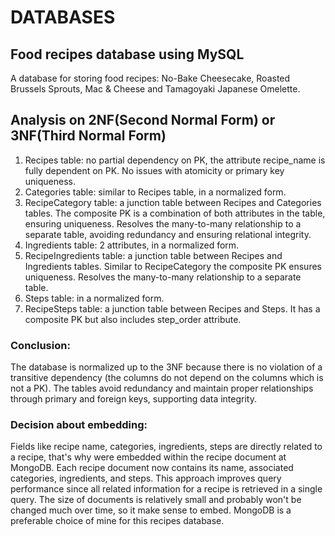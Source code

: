 # DATABASES
## Food recipes database using MySQL

A database for storing food recipes: No-Bake Cheesecake, Roasted Brussels Sprouts, Mac & Cheese and Tamagoyaki Japanese Omelette.

## Analysis on 2NF(Second Normal Form) or 3NF(Third Normal Form)

1. Recipes table: no partial dependency on PK, the attribute recipe_name is fully dependent on PK. No issues with atomicity or primary key uniqueness.
1. Categories table: similar to Recipes table, in a normalized form.
1. RecipeCategory table: a junction table between Recipes and Categories tables. The composite PK is a combination of both attributes in the table, ensuring uniqueness. Resolves the many-to-many relationship to a separate table, avoiding redundancy and ensuring relational integrity.
1. Ingredients table: 2 attributes, in a normalized form.
1. RecipeIngredients table: a junction table between Recipes and Ingredients tables. Similar to RecipeCategory the composite PK ensures uniqueness. Resolves the many-to-many relationship to a separate table.
1. Steps table: in a normalized form.
1. RecipeSteps table: a junction table between Recipes and Steps. It has a composite PK but also includes step_order attribute. 

### Conclusion: 
The database is normalized up to the 3NF because there is no violation of a transitive dependency (the columns do not depend on the columns which is not a PK). The tables avoid redundancy and maintain proper relationships through primary and foreign keys, supporting data integrity. 

### Decision about embedding:
Fields like recipe name, categories, ingredients, steps are directly related to a recipe, that's why were embedded within the recipe document at MongoDB. Each recipe document now contains its name, associated categories, ingredients, and steps. This approach improves query performance since all related information for a recipe is retrieved in a single query. The size of documents is relatively small and probably won't be changed much over time, so it make sense to embed. MongoDB is a preferable choice of mine for this recipes database.